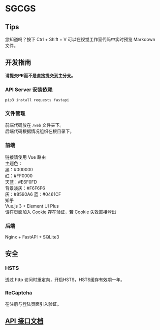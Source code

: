 # SGCGS
## Tips
您知道吗？按下 Ctrl + Shift + V 可以在视觉工作室代码中实时预览 Markdown 文件。


## 开发指南
**请提交PR而不是直接提交到主分支。**

### API Server 安装依赖
`pip3 install requests fastapi`

### 文件管理
前端代码放在 `/web` 文件夹下。  
后端代码根据情况组织在根目录下。

### 前端
链接请使用 Vue 路由  
主题色：  
黑：#000000  
红：#FF0000  
天蓝：#E6F0FD  
背景淡灰：#F6F6F6  
灰：#8590A6
蓝：#0461CF  
知乎  
Vue.js 3 + Element UI Plus  
请在页面加入 Cookie 存在验证，若 Cookie 失效直接登出

### 后端
Nginx + FastAPI + SQLite3  


## 安全
### HSTS
透过 http 访问时重定向，开启HSTS，HSTS缓存有效期一年。

### ReCaptcha
在注册与登陆页面引入验证。

## [API 接口文档](https://github.com/SGCGS/SGCGS.com/blob/main/API.md)